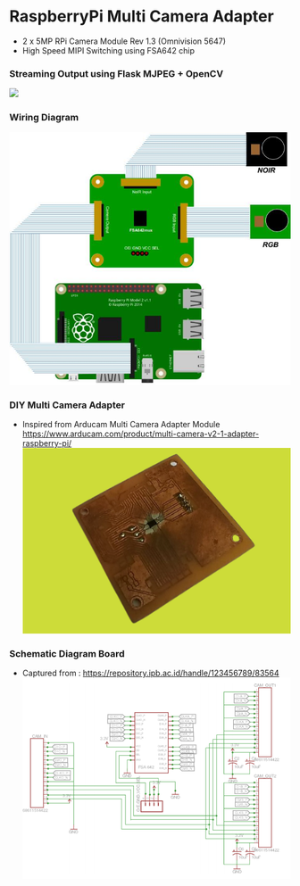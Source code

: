 # RaspberryPi Multi Camera Adapter

- 2 x 5MP RPi Camera Module Rev 1.3 (Omnivision 5647)
- High Speed MIPI Switching using FSA642 chip

### Streaming Output using Flask MJPEG + OpenCV 
![](multiCameraCapture.gif)

### Wiring Diagram 
![](RaspberryPiMultiCamera.jpg)

### DIY Multi Camera Adapter  
- Inspired from Arducam Multi Camera Adapter Module https://www.arducam.com/product/multi-camera-v2-1-adapter-raspberry-pi/ <br>
![](DIYMultiCameraAdapter.png)

### Schematic Diagram Board
- Captured from : https://repository.ipb.ac.id/handle/123456789/83564 <br>
![](Schematic.png)
